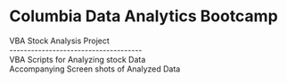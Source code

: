 # Columbia Data Analytics Bootcamp
VBA Stock Analysis Project <br/>
------------------------------------- <br/>
VBA Scripts for Analyzing stock Data <br/>
Accompanying Screen shots of Analyzed Data <br/>
